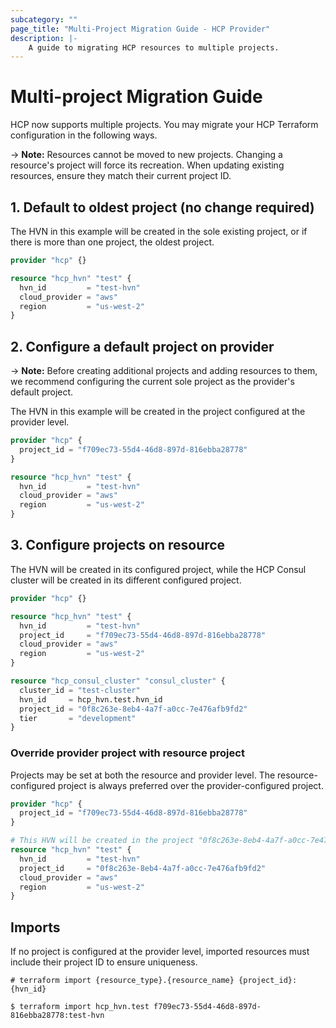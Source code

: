 ```yaml
---
subcategory: ""
page_title: "Multi-Project Migration Guide - HCP Provider"
description: |-
    A guide to migrating HCP resources to multiple projects.
---
```


# Multi-project Migration Guide

HCP now supports multiple projects. You may migrate your HCP Terraform configuration in the following ways.

-> **Note:** Resources cannot be moved to new projects. Changing a resource's project will force its recreation. When updating existing resources, ensure they match their current project ID.

## 1. Default to oldest project (no change required)

The HVN in this example will be created in the sole existing project, or if there is more than one project, the oldest project.

```terraform
provider "hcp" {}

resource "hcp_hvn" "test" {
  hvn_id         = "test-hvn"
  cloud_provider = "aws"
  region         = "us-west-2"
}
```

## 2. Configure a default project on provider

-> **Note:** Before creating additional projects and adding resources to them, we recommend configuring the current sole project as the provider's default project.

The HVN in this example will be created in the project configured at the provider level.

```terraform
provider "hcp" {
  project_id = "f709ec73-55d4-46d8-897d-816ebba28778"
}

resource "hcp_hvn" "test" {
  hvn_id         = "test-hvn"
  cloud_provider = "aws"
  region         = "us-west-2"
}
```

## 3. Configure projects on resource

The HVN will be created in its configured project, while the HCP Consul cluster will be created in its different configured project.

```terraform
provider "hcp" {}

resource "hcp_hvn" "test" {
  hvn_id         = "test-hvn"
  project_id     = "f709ec73-55d4-46d8-897d-816ebba28778"
  cloud_provider = "aws"
  region         = "us-west-2"
}

resource "hcp_consul_cluster" "consul_cluster" {
  cluster_id = "test-cluster"
  hvn_id     = hcp_hvn.test.hvn_id
  project_id = "0f8c263e-8eb4-4a7f-a0cc-7e476afb9fd2"
  tier       = "development"
}
```

### Override provider project with resource project

Projects may be set at both the resource and provider level. The resource-configured project is always preferred over the provider-configured project.

```terraform
provider "hcp" {
  project_id = "f709ec73-55d4-46d8-897d-816ebba28778"
}

# This HVN will be created in the project "0f8c263e-8eb4-4a7f-a0cc-7e476afb9fd2"
resource "hcp_hvn" "test" {
  hvn_id         = "test-hvn"
  project_id     = "0f8c263e-8eb4-4a7f-a0cc-7e476afb9fd2"
  cloud_provider = "aws"
  region         = "us-west-2"
}
```

## Imports

If no project is configured at the provider level, imported resources must include their project ID to ensure uniqueness.

```shell
# terraform import {resource_type}.{resource_name} {project_id}:{hvn_id}

$ terraform import hcp_hvn.test f709ec73-55d4-46d8-897d-816ebba28778:test-hvn
```